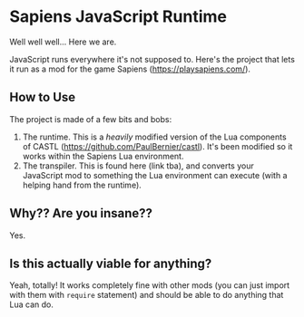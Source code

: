 # Sapiens JavaScript Runtime
Well well well... Here we are.

JavaScript runs everywhere it's not supposed to. Here's the project that lets it run as a mod for the game Sapiens (https://playsapiens.com/).

## How to Use
The project is made of a few bits and bobs:
1. The runtime. This is a *heavily* modified version of the Lua components of CASTL (https://github.com/PaulBernier/castl). It's been modified so it works within the Sapiens Lua environment.
2. The transpiler. This is found here (link tba), and converts your JavaScript mod to something the Lua environment can execute (with a helping hand from the runtime).

## Why?? Are you insane??
Yes. 

## Is this actually viable for anything?
Yeah, totally! It works completely fine with other mods (you can just import with them with `require` statement) and should be able to do anything that Lua can do. 
